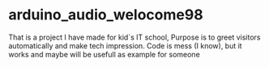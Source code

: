 # arduino_audio_welocome98
That is a project I have made for kid`s IT school, Purpose is to greet visitors automatically and make tech impression. Code is mess (I know), but it works and maybe will be usefull as example for someone
